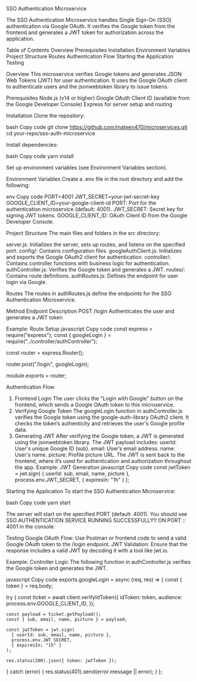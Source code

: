 SSO Authentication Microservice

The SSO Authentication Microservice handles Single Sign-On (SSO) authentication via Google OAuth. It verifies the Google token from the frontend and generates a JWT token for authorization across the application.

Table of Contents
Overview
Prerequisites
Installation
Environment Variables
Project Structure
Routes
Authentication Flow
Starting the Application
Testing

Overview
This microservice verifies Google tokens and generates JSON Web Tokens (JWT) for user authentication. It uses the Google OAuth client to authenticate users and the jsonwebtoken library to issue tokens.

Prerequisites
Node.js (v14 or higher)
Google OAuth Client ID (available from the Google Developer Console)
Express for server setup and routing

Installation
Clone the repository:

bash
Copy code
git clone https://github.com/mateen470/microservices.git
cd your-repo/sso-auth-microservice

Install dependencies:

bash
Copy code
yarn install

Set up environment variables (see Environment Variables section).

Environment Variables
Create a .env file in the root directory and add the following:

env
Copy code
PORT=4001
JWT_SECRET=your-jwt-secret-key
GOOGLE_CLIENT_ID=your-google-client-id
PORT: Port for the authentication microservice (default: 4001).
JWT_SECRET: Secret key for signing JWT tokens.
GOOGLE_CLIENT_ID: OAuth Client ID from the Google Developer Console.

Project Structure
The main files and folders in the src directory:

server.js: Initializes the server, sets up routes, and listens on the specified port.
config/: Contains configuration files.
googleAuthClient.js: Initializes and exports the Google OAuth2 client for authentication.
controller/: Contains controller functions with business logic for authentication.
authController.js: Verifies the Google token and generates a JWT.
routes/: Contains route definitions.
authRoutes.js: Defines the endpoint for user login via Google.

Routes
The routes in authRoutes.js define the endpoints for the SSO Authentication Microservice.

Method Endpoint Description
POST /login Authenticates the user and generates a JWT token

Example: Route Setup
javascript
Copy code
const express = require("express");
const { googleLogin } = require("../controller/authController");

const router = express.Router();

router.post("/login", googleLogin);

module.exports = router;

Authentication Flow

1. Frontend Login
   The user clicks the "Login with Google" button on the frontend, which sends a Google OAuth token to this microservice.
2. Verifying Google Token
   The googleLogin function in authController.js verifies the Google token using the google-auth-library OAuth2 client. It checks the token’s authenticity and retrieves the user's Google profile data.
3. Generating JWT
   After verifying the Google token, a JWT is generated using the jsonwebtoken library. The JWT payload includes:
   userId: User's unique Google ID (sub).
   email: User’s email address.
   name: User's name.
   picture: Profile picture URL.
   The JWT is sent back to the frontend, where it’s used for authentication and authorization throughout the app.
   Example: JWT Generation
   javascript
   Copy code
   const jwtToken = jwt.sign(
   { userId: sub, email, name, picture },
   process.env.JWT_SECRET,
   { expiresIn: "1h" }
   );

Starting the Application
To start the SSO Authentication Microservice:

bash
Copy code
yarn start

The server will start on the specified PORT (default: 4001). You should see SSO AUTHENTICATION SERVICE RUNNING SUCCESSFULLY!! ON PORT :: 4001 in the console.

Testing
Google OAuth Flow: Use Postman or frontend code to send a valid Google OAuth token to the /login endpoint.
JWT Validation: Ensure that the response includes a valid JWT by decoding it with a tool like jwt.io.

Example: Controller Logic
The following function in authController.js verifies the Google token and generates the JWT.

javascript
Copy code
exports.googleLogin = async (req, res) => {
const { token } = req.body;

try {
const ticket = await client.verifyIdToken({
idToken: token,
audience: process.env.GOOGLE_CLIENT_ID,
});

    const payload = ticket.getPayload();
    const { sub, email, name, picture } = payload;

    const jwtToken = jwt.sign(
      { userId: sub, email, name, picture },
      process.env.JWT_SECRET,
      { expiresIn: "1h" }
    );

    res.status(200).json({ token: jwtToken });

} catch (error) {
res.status(401).send(error.message || error);
}
};
